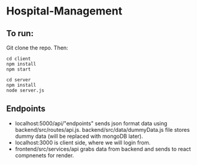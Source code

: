 # Hospital-Management

## To run:
Git clone the repo. Then:

```Node
cd client
npm install
npm start
```

```Node
cd server
npm install
node server.js
```

## Endpoints
- localhost:5000/api/"endpoints" sends json format data using backend/src/routes/api.js. backend/src/data/dummyData.js file stores dummy data (will be replaced with     mongoDB later). 
- localhost:3000 is client side, where we will login from. 
- frontend/src/services/api grabs data from backend and sends to react compnenets for render.
